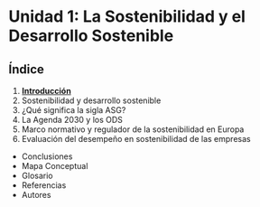 # Unidad 1: La Sostenibilidad y el Desarrollo Sostenible

## Índice

1. **[Introducción](Documentos/1._Introducción.md)**
2. Sostenibilidad y desarrollo sostenible
3. ¿Qué significa la sigla ASG?
4. La Agenda 2030 y los ODS
5. Marco normativo y regulador de la sostenibilidad en Europa
6. Evaluación del desempeño en sostenibilidad de las empresas

- Conclusiones
- Mapa Conceptual
- Glosario
- Referencias
- Autores
